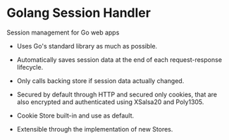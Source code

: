 # Golang Session Handler

Session management for Go web apps

* Uses Go's standard library as much as possible.

* Automatically saves session data at the end of each request-response lifecycle.

* Only calls backing store if session data actually changed.

* Secured by default through HTTP and secured only cookies, that are also encrypted and authenticated using XSalsa20 and Poly1305.

* Cookie Store built-in and use as default.

* Extensible through the implementation of new Stores.

